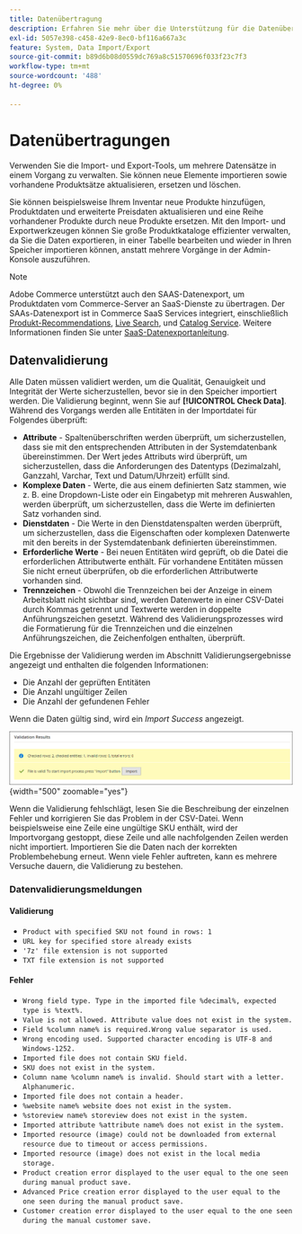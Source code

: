 ```yaml
---
title: Datenübertragung
description: Erfahren Sie mehr über die Unterstützung für die Datenübertragung, einschließlich der Datenvalidierung.
exl-id: 5057e398-c458-42e9-8ec0-bf116a667a3c
feature: System, Data Import/Export
source-git-commit: b89d6b08d0559dc769a8c51570696f033f23c7f3
workflow-type: tm+mt
source-wordcount: '488'
ht-degree: 0%

---
```


# Datenübertragungen

Verwenden Sie die Import- und Export-Tools, um mehrere Datensätze in einem Vorgang zu verwalten. Sie können neue Elemente importieren sowie vorhandene Produktsätze aktualisieren, ersetzen und löschen.

Sie können beispielsweise Ihrem Inventar neue Produkte hinzufügen, Produktdaten und erweiterte Preisdaten aktualisieren und eine Reihe vorhandener Produkte durch neue Produkte ersetzen. Mit den Import- und Exportwerkzeugen können Sie große Produktkataloge effizienter verwalten, da Sie die Daten exportieren, in einer Tabelle bearbeiten und wieder in Ihren Speicher importieren können, anstatt mehrere Vorgänge in der Admin-Konsole auszuführen.


>[!NOTE]
>
>Adobe Commerce unterstützt auch den SAAS-Datenexport, um Produktdaten vom Commerce-Server an SaaS-Dienste zu übertragen. Der SAAs-Datenexport ist in Commerce SaaS Services integriert, einschließlich [Produkt-Recommendations](https://experienceleague.adobe.com/docs/commerce-merchant-services/product-recommendations/overview.html), [Live Search](https://experienceleague.adobe.com/en/docs/commerce-merchant-services/live-search/overview), und [Catalog Service](https://experienceleague.adobe.com/en/docs/commerce-merchant-services/catalog-service/guide-overview). Weitere Informationen finden Sie unter [SaaS-Datenexportanleitung](https://experienceleague.adobe.com/en/docs/commerce-merchant-services/saas-data-export/overview).

## Datenvalidierung

Alle Daten müssen validiert werden, um die Qualität, Genauigkeit und Integrität der Werte sicherzustellen, bevor sie in den Speicher importiert werden. Die Validierung beginnt, wenn Sie auf **[!UICONTROL Check Data]**. Während des Vorgangs werden alle Entitäten in der Importdatei für Folgendes überprüft:

- **Attribute** - Spaltenüberschriften werden überprüft, um sicherzustellen, dass sie mit den entsprechenden Attributen in der Systemdatenbank übereinstimmen. Der Wert jedes Attributs wird überprüft, um sicherzustellen, dass die Anforderungen des Datentyps (Dezimalzahl, Ganzzahl, Varchar, Text und Datum/Uhrzeit) erfüllt sind.
- **Komplexe Daten** - Werte, die aus einem definierten Satz stammen, wie z. B. eine Dropdown-Liste oder ein Eingabetyp mit mehreren Auswahlen, werden überprüft, um sicherzustellen, dass die Werte im definierten Satz vorhanden sind.
- **Dienstdaten** - Die Werte in den Dienstdatenspalten werden überprüft, um sicherzustellen, dass die Eigenschaften oder komplexen Datenwerte mit den bereits in der Systemdatenbank definierten übereinstimmen.
- **Erforderliche Werte** - Bei neuen Entitäten wird geprüft, ob die Datei die erforderlichen Attributwerte enthält. Für vorhandene Entitäten müssen Sie nicht erneut überprüfen, ob die erforderlichen Attributwerte vorhanden sind.
- **Trennzeichen** - Obwohl die Trennzeichen bei der Anzeige in einem Arbeitsblatt nicht sichtbar sind, werden Datenwerte in einer CSV-Datei durch Kommas getrennt und Textwerte werden in doppelte Anführungszeichen gesetzt. Während des Validierungsprozesses wird die Formatierung für die Trennzeichen und die einzelnen Anführungszeichen, die Zeichenfolgen enthalten, überprüft.

Die Ergebnisse der Validierung werden im Abschnitt Validierungsergebnisse angezeigt und enthalten die folgenden Informationen:

- Die Anzahl der geprüften Entitäten
- Die Anzahl ungültiger Zeilen
- Die Anzahl der gefundenen Fehler

Wenn die Daten gültig sind, wird ein _Import Success_ angezeigt.

![Systemmeldung - Datei ist gültig](./assets/data-import-validation-message.png){width="500" zoomable="yes"}

Wenn die Validierung fehlschlägt, lesen Sie die Beschreibung der einzelnen Fehler und korrigieren Sie das Problem in der CSV-Datei. Wenn beispielsweise eine Zeile eine ungültige SKU enthält, wird der Importvorgang gestoppt, diese Zeile und alle nachfolgenden Zeilen werden nicht importiert. Importieren Sie die Daten nach der korrekten Problembehebung erneut. Wenn viele Fehler auftreten, kann es mehrere Versuche dauern, die Validierung zu bestehen.

### Datenvalidierungsmeldungen

#### Validierung

- `Product with specified SKU not found in rows: 1`
- `URL key for specified store already exists`
- `'7z' file extension is not supported`
- `TXT file extension is not supported`

#### Fehler

- `Wrong field type. Type in the imported file %decimal%, expected type is %text%.`
- `Value is not allowed. Attribute value does not exist in the system.`
- `Field %column name% is required.Wrong value separator is used.`
- `Wrong encoding used. Supported character encoding is UTF-8 and Windows-1252.`
- `Imported file does not contain SKU field.`
- `SKU does not exist in the system.`
- `Column name %column name% is invalid. Should start with a letter. Alphanumeric.`
- `Imported file does not contain a header.`
- `%website name% website does not exist in the system.`
- `%storeview name% storeview does not exist in the system.`
- `Imported attribute %attribute name% does not exist in the system.`
- `Imported resource (image) could not be downloaded from external resource due to timeout or access permissions.`
- `Imported resource (image) does not exist in the local media storage.`
- `Product creation error displayed to the user equal to the one seen during manual product save.`
- `Advanced Price creation error displayed to the user equal to the one seen during the manual product save.`
- `Customer creation error displayed to the user equal to the one seen during the manual customer save.`
